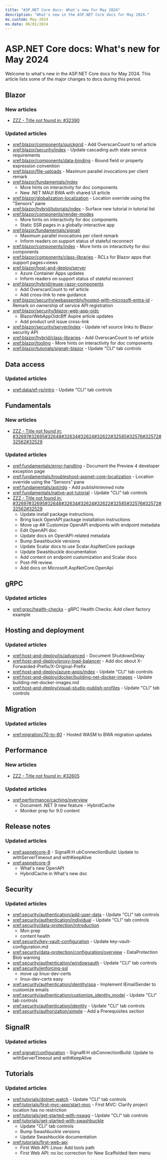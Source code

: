 ```yaml
---
title: "ASP.NET Core docs: What's new for May 2024"
description: "What's new in the ASP.NET Core docs for May 2024."
ms.custom: May-2024
ms.date: 06/01/2024
---
```


# ASP.NET Core docs: What's new for May 2024

Welcome to what's new in the ASP.NET Core docs for May 2024. This article lists some of the major changes to docs during this period.

## Blazor

### New articles

- [ZZZ - Title not found in: #32390](blazor/hybrid/tutorials/maui-blazor-web-app.md)

### Updated articles

- <xref:blazor/components/quickgrid> - Add OverscanCount to ref article
- <xref:blazor/security/index> - Update cascading auth state service requirements
- <xref:blazor/components/data-binding> - Bound field or property expression convention
- <xref:blazor/file-uploads> - Maximum parallel invocations per client remark
- <xref:blazor/fundamentals/index>
  - More hints on interactivity for doc components
  - New .NET MAUI BWA with shared UI article
- <xref:blazor/globalization-localization> - Location override using the "Sensors" pane
- <xref:blazor/hybrid/tutorials/index> - Surface new tutorial in tutorial list
- <xref:blazor/components/render-modes>
  - More hints on interactivity for doc components
  - Static SSR pages in a globally-interactive app
- <xref:blazor/fundamentals/signalr>
  - Maximum parallel invocations per client remark
  - Inform readers on support status of stateful reconnect
- <xref:blazor/components/index> - More hints on interactivity for doc components
- <xref:blazor/components/class-libraries> - RCLs for Blazor apps that support pages+views
- <xref:blazor/host-and-deploy/server>
  - Azure Container Apps updates
  - Inform readers on support status of stateful reconnect
- <xref:blazor/hybrid/reuse-razor-components>
  - Add OverscanCount to ref article
  - Add cross-link to new guidance
- <xref:blazor/security/webassembly/hosted-with-microsoft-entra-id> - Remark on ownership of service API registration
- <xref:blazor/security/blazor-web-app-oidc>
  - BlazorWebAppOidcBff Aspire article updates
  - Add product unit issue cross-link
- <xref:blazor/security/server/index> - Update ref source links to Blazor security API
- <xref:blazor/hybrid/class-libraries> - Add OverscanCount to ref article
- <xref:blazor/tooling> - More hints on interactivity for doc components
- <xref:blazor/tutorials/signalr-blazor> - Update "CLI" tab controls

## Data access

### Updated articles

- <xref:data/ef-rp/intro> - Update "CLI" tab controls

## Fundamentals

### New articles

- [ZZZ - Title not found in: #32697#32695#32648#32634#32624#32622#32585#32576#32572#32562#32529](fundamentals/minimal-apis/aspnetcore-openapi.md)

### Updated articles

- <xref:fundamentals/error-handling> - Document the Preview 4 developer exception page
- <xref:fundamentals/troubleshoot-aspnet-core-localization> - Location override using the "Sensors" pane
- <xref:fundamentals/aot/rdg> - Add publishtrimmed note
- <xref:fundamentals/native-aot-tutorial> - Update "CLI" tab controls
- [ZZZ - Title not found in: #32697#32695#32648#32634#32624#32622#32585#32576#32572#32562#32529](fundamentals/minimal-apis/aspnetcore-openapi.md)
  - Update install package instructions.
  - Bring back OpenAPI package installation instructions
  - Move up ## Customize OpenAPI endpoints with endpoint metadata
  - Edit OpenAPI doc
  - Update docs on OpenAPI-related metadata
  - Bump Swashbuckle versions
  - Update Scalar docs to use Scalar.AspNetCore package
  - Update Swashbuckle documentation
  - Add content on endpoint customization and Scalar docs
  - Post-PR review.
  - Add docs on Microsoft.AspNetCore.OpenApi

## gRPC

### Updated articles

- <xref:grpc/health-checks> - gRPC Health Checks: Add client factory example

## Hosting and deployment

### Updated articles

- <xref:host-and-deploy/iis/advanced> - Document ShutdownDelay
- <xref:host-and-deploy/proxy-load-balancer> - Add doc about X-Forwarded-Prefix/X-Original-Prefix
- <xref:host-and-deploy/azure-apps/index> - Update "CLI" tab controls
- <xref:host-and-deploy/docker/building-net-docker-images> - Update building-net-docker-images.md
- <xref:host-and-deploy/visual-studio-publish-profiles> - Update "CLI" tab controls

## Migration

### Updated articles

- <xref:migration/70-to-80> - Hosted WASM to BWA migration updates

## Performance

### New articles

- [ZZZ - Title not found in: #32605](performance/caching/hybrid.md)

### Updated articles

- <xref:performance/caching/overview>
  - Document .NET 9 new feature - HybridCache
  - Moniker prep for 9.0 content

## Release notes

### Updated articles

- <xref:aspnetcore-8> - SignalR:H ubConnectionBuild: Update to withServerTimeout and withKeepAlive
- <xref:aspnetcore-9>
  - What's new OpenAPI
  - HybridCache in What's new doc

## Security

### Updated articles

- <xref:security/authentication/add-user-data> - Update "CLI" tab controls
- <xref:security/authentication/individual> - Update "CLI" tab controls
- <xref:security/data-protection/introduction>
  - Mon prep
  - content health
- <xref:security/key-vault-configuration> - Update key-vault-configuration.md
- <xref:security/data-protection/configuration/overview> - DataProtection Blob warning
- <xref:security/authentication/windowsauth> - Update "CLI" tab controls
- <xref:security/enforcing-ssl>
  - move up  linux-dev-certs
  - linux-dev-certs easy
- <xref:security/authentication/identity/spa> - Implement IEmailSender to customize emails
- <xref:security/authentication/customize_identity_model> - Update "CLI" tab controls
- <xref:security/authentication/identity> - Update "CLI" tab controls
- <xref:security/authorization/simple> - Add a Prerequisites section

## SignalR

### Updated articles

- <xref:signalr/configuration> - SignalR:H ubConnectionBuild: Update to withServerTimeout and withKeepAlive

## Tutorials

### Updated articles

- <xref:tutorials/dotnet-watch> - Update "CLI" tab controls
- <xref:tutorials/first-mvc-app/start-mvc> - First MVC: Clarify project location has no restriction
- <xref:tutorials/get-started-with-nswag> - Update "CLI" tab controls
- <xref:tutorials/get-started-with-swashbuckle>
  - Update "CLI" tab controls
  - Bump Swashbuckle versions
  - Update Swashbuckle documentation
- <xref:tutorials/first-web-api>
  - First Web API: Linux: Add tools path
  - First Web API: no loc correction for New Scaffolded Item menu

